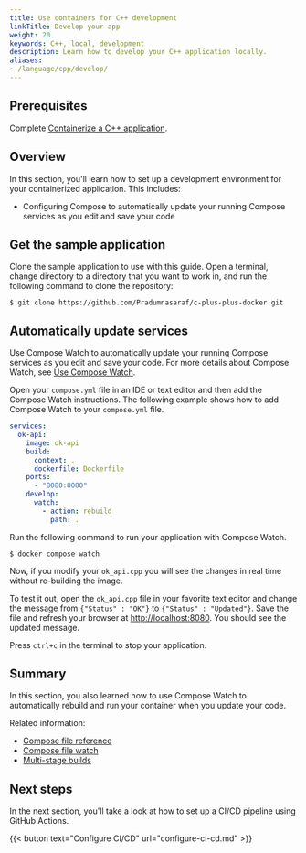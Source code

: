 ```yaml
---
title: Use containers for C++ development
linkTitle: Develop your app
weight: 20
keywords: C++, local, development
description: Learn how to develop your C++ application locally.
aliases:
- /language/cpp/develop/
---
```


## Prerequisites

Complete [Containerize a C++ application](containerize.md).

## Overview

In this section, you'll learn how to set up a development environment for your containerized application. This includes:

- Configuring Compose to automatically update your running Compose services as you edit and save your code

## Get the sample application

Clone the sample application to use with this guide. Open a terminal, change directory to a directory that you want to work in, and run the following command to clone the repository:

```console
$ git clone https://github.com/Pradumnasaraf/c-plus-plus-docker.git
```

## Automatically update services

Use Compose Watch to automatically update your running Compose services as you
edit and save your code. For more details about Compose Watch, see [Use Compose
Watch](/manuals/compose/file-watch.md).

Open your `compose.yml` file in an IDE or text editor and then add the Compose Watch instructions. The following example shows how to add Compose Watch to your `compose.yml` file.

```yaml {hl_lines="11-14",linenos=true}
services:
  ok-api:
    image: ok-api
    build:
      context: .
      dockerfile: Dockerfile
    ports:
      - "8080:8080"
    develop:
      watch:
        - action: rebuild
          path: .
```

Run the following command to run your application with Compose Watch.

```console
$ docker compose watch
```

Now, if you modify your `ok_api.cpp` you will see the changes in real time without re-building the image.

To test it out, open the `ok_api.cpp` file in your favorite text editor and change the message from `{"Status" : "OK"}` to `{"Status" : "Updated"}`. Save the file and refresh your browser at [http://localhost:8080](http://localhost:8080). You should see the updated message.

Press `ctrl+c` in the terminal to stop your application.

## Summary

In this section, you also learned how to use Compose Watch to automatically rebuild and run your container when you update your code.

Related information:
 - [Compose file reference](/reference/compose-file/)
 - [Compose file watch](/manuals/compose/file-watch.md)
 - [Multi-stage builds](/manuals/build/building/multi-stage.md)

## Next steps

In the next section, you'll take a look at how to set up a CI/CD pipeline using GitHub Actions.

{{< button text="Configure CI/CD" url="configure-ci-cd.md" >}}
